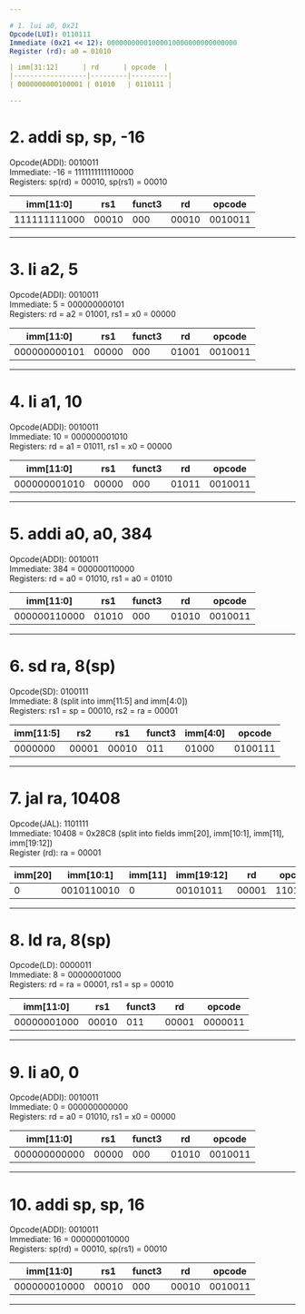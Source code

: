 ```yaml
---

# 1. lui a0, 0x21  
Opcode(LUI): 0110111  
Immediate (0x21 << 12): 00000000001000010000000000000000  
Register (rd): a0 = 01010  

| imm[31:12]      | rd      | opcode  |
|------------------|---------|---------|
| 0000000000100001 | 01010   | 0110111 |

---
```


# 2. addi sp, sp, -16  
Opcode(ADDI): 0010011  
Immediate: -16 = 1111111111110000  
Registers: sp(rd) = 00010, sp(rs1) = 00010  

| imm[11:0]       | rs1    | funct3 | rd    | opcode  |
|------------------|--------|--------|-------|---------|
| 111111111000     | 00010  | 000    | 00010 | 0010011 |

---

# 3. li a2, 5  
Opcode(ADDI): 0010011  
Immediate: 5 = 000000000101  
Registers: rd = a2 = 01001, rs1 = x0 = 00000  

| imm[11:0]       | rs1    | funct3 | rd    | opcode  |
|------------------|--------|--------|-------|---------|
| 000000000101     | 00000  | 000    | 01001 | 0010011 |

---

# 4. li a1, 10  
Opcode(ADDI): 0010011  
Immediate: 10 = 000000001010  
Registers: rd = a1 = 01011, rs1 = x0 = 00000  

| imm[11:0]       | rs1    | funct3 | rd    | opcode  |
|------------------|--------|--------|-------|---------|
| 000000001010     | 00000  | 000    | 01011 | 0010011 |

---

# 5. addi a0, a0, 384  
Opcode(ADDI): 0010011  
Immediate: 384 = 000000110000  
Registers: rd = a0 = 01010, rs1 = a0 = 01010  

| imm[11:0]       | rs1    | funct3 | rd    | opcode  |
|------------------|--------|--------|-------|---------|
| 000000110000     | 01010  | 000    | 01010 | 0010011 |

---

# 6. sd ra, 8(sp)  
Opcode(SD): 0100111  
Immediate: 8 (split into imm[11:5] and imm[4:0])  
Registers: rs1 = sp = 00010, rs2 = ra = 00001  

| imm[11:5]       | rs2    | rs1    | funct3 | imm[4:0] | opcode  |
|------------------|--------|--------|--------|----------|---------|
| 0000000          | 00001  | 00010  | 011    | 01000    | 0100111 |

---

# 7. jal ra, 10408  
Opcode(JAL): 1101111  
Immediate: 10408 = 0x28C8 (split into fields imm[20], imm[10:1], imm[11], imm[19:12])  
Register (rd): ra = 00001  

| imm[20] | imm[10:1]  | imm[11] | imm[19:12] | rd    | opcode  |
|---------|------------|---------|------------|-------|---------|
| 0       | 0010110010 | 0       | 00101011   | 00001 | 1101111 |

---

# 8. ld ra, 8(sp)  
Opcode(LD): 0000011  
Immediate: 8 = 00000001000  
Registers: rd = ra = 00001, rs1 = sp = 00010  

| imm[11:0]       | rs1    | funct3 | rd    | opcode  |
|------------------|--------|--------|-------|---------|
| 00000001000      | 00010  | 011    | 00001 | 0000011 |

---

# 9. li a0, 0  
Opcode(ADDI): 0010011  
Immediate: 0 = 000000000000  
Registers: rd = a0 = 01010, rs1 = x0 = 00000  

| imm[11:0]       | rs1    | funct3 | rd    | opcode  |
|------------------|--------|--------|-------|---------|
| 000000000000     | 00000  | 000    | 01010 | 0010011 |

---

# 10. addi sp, sp, 16  
Opcode(ADDI): 0010011  
Immediate: 16 = 000000010000  
Registers: sp(rd) = 00010, sp(rs1) = 00010  

| imm[11:0]       | rs1    | funct3 | rd    | opcode  |
|------------------|--------|--------|-------|---------|
| 000000010000     | 00010  | 000    | 00010 | 0010011 |

---
